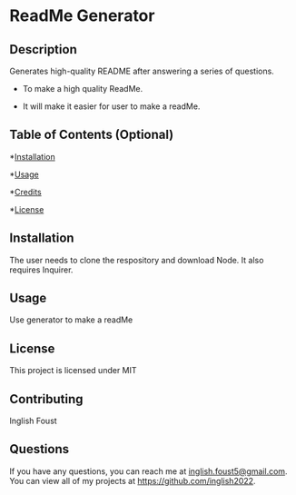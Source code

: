 # ReadMe Generator
  

  

  ## Description

  Generates high-quality README after answering a series of questions.

  * To make a high quality ReadMe.
  
  * It will make it easier for user to make a readMe.
  

  ## Table of Contents (Optional)

  
  *[Installation](#installation) 

  *[Usage](#usage)  

  *[Credits](#credits)
  
  *[License](#license)



  ## Installation

  The user needs to clone the respository and download Node.  It also requires Inquirer.

  ## Usage

  Use generator to make a readMe

  

  ## License

  This project is licensed under MIT

  ## Contributing
  
  Inglish Foust




  ## Questions
  
  If you have any questions, you can reach me at inglish.foust5@gmail.com.
  You can view all of my projects at https://github.com/inglish2022.

  